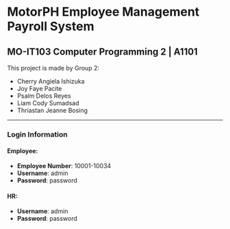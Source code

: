 # MotorPH Employee Management Payroll System
## MO-IT103 Computer Programming 2 | A1101

This project is made by Group 2:

- Cherry Angiela Ishizuka
- Joy Faye Pacite
- Psalm Delos Reyes
- Liam Cody Sumadsad
- Thriastan Jeanne Bosing

---

### Login Information

#### Employee:
- **Employee Number**: 10001-10034
- **Username**: admin
- **Password**: password

#### HR:
- **Username**: admin
- **Password**: password
